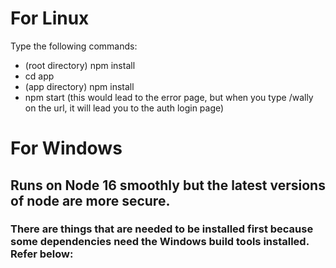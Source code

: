 # For Linux

Type the following commands:

- (root directory) npm install
- cd app
- (app directory) npm install
- npm start (this would lead to the error page, but when you type /wally on the url, it will lead you to the auth login page)

# For Windows

## Runs on Node 16 smoothly but the latest versions of node are more secure.

### There are things that are needed to be installed first because some dependencies need the Windows build tools installed. Refer below:
